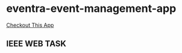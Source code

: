 # eventra-event-management-app
[Checkout This App](https://eventra-event-management-app.herokuapp.com)
  
## IEEE WEB TASK

